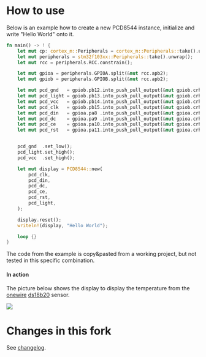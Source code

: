 # How to use
Below is an example how to create a new PCD8544 instance, initialize and write "Hello World" onto it.

```rust
fn main() -> ! {
    let mut cp: cortex_m::Peripherals = cortex_m::Peripherals::take().unwrap();
    let mut peripherals = stm32f103xx::Peripherals::take().unwrap();
    let mut rcc = peripherals.RCC.constrain();

    let mut gpioa = peripherals.GPIOA.split(&mut rcc.apb2);
    let mut gpiob = peripherals.GPIOB.split(&mut rcc.apb2);

    let mut pcd_gnd   = gpiob.pb12.into_push_pull_output(&mut gpiob.crh);
    let mut pcd_light = gpiob.pb13.into_push_pull_output(&mut gpiob.crh);
    let mut pcd_vcc   = gpiob.pb14.into_push_pull_output(&mut gpiob.crh);
    let mut pcd_clk   = gpiob.pb15.into_push_pull_output(&mut gpiob.crh);
    let mut pcd_din   = gpioa.pa8 .into_push_pull_output(&mut gpioa.crh);
    let mut pcd_dc    = gpioa.pa9 .into_push_pull_output(&mut gpioa.crh);
    let mut pcd_ce    = gpioa.pa10.into_push_pull_output(&mut gpioa.crh);
    let mut pcd_rst   = gpioa.pa11.into_push_pull_output(&mut gpioa.crh);


    pcd_gnd  .set_low();
    pcd_light.set_high();
    pcd_vcc  .set_high();

    let mut display = PCD8544::new(
        pcd_clk,
        pcd_din,
        pcd_dc,
        pcd_ce,
        pcd_rst,
        pcd_light,
    );

    display.reset();
    writeln!(display, "Hello World");

    loop {}
}
```
The code from the example is copy&pasted from a working project, but not tested in this specific combination.
#### In action
The picture below shows the display to display the temperature from the [onewire](https://github.com/kellerkindt/onewire/) [ds18b20](https://datasheets.maximintegrated.com/en/ds/DS18B20.pdf) sensor.

![](pcd8544.jpg)

# Changes in this fork

See [changelog](./CHANGELOG.md).
